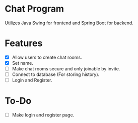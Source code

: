 # Chat Program
Utilizes Java Swing for frontend and Spring Boot for backend.

# Features
- [X] Allow users to create chat rooms.
- [X] Set name.
- [ ] Make chat rooms secure and only joinable by invite.
- [ ] Connect to database (For storing history).
- [ ] Login and Register.

# To-Do
- [ ] Make login and register page.

